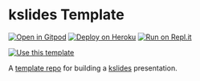 # kslides Template

[![Open in Gitpod](https://gitpod.io/button/open-in-gitpod.svg)](https://gitpod.io/#https://github.com/pambrose/kslides-template)
[![Deploy on Heroku](https://www.herokucdn.com/deploy/button.svg)](https://heroku.com/deploy?template=https://github.com/pambrose/kslides-template)
[![Run on Repl.it](https://repl.it/badge/github/pambrose/kslides-template)](https://repl.it/github/pambrose/kslides-template)

<a href="https://github.com/pambrose/kslides-template/generate">
  <img alt="Use this template" src="https://img.shields.io/badge/use%20this-template-blue?logo=github">
</a>

A [template repo](https://github.com/pambrose/kslides-template/generate) for building
a [kslides](https://github.com/pambrose/kslides) presentation.


